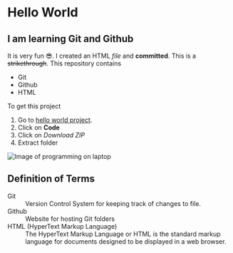 # Hello World
## I am learning Git and Github
It is very fun :sunglasses:. I created an HTML *file* and **committed**. This is a ~~strikethrough~~.
This repository contains
* Git 
* Github
* HTML 

To get this project
1. Go to [hello world project](https://github.com/Kubiti/hello-world).
2. Click on **Code**
3. Click on *Download ZIP*
4. Extract folder

![Image of programming on laptop](./coding.jpg "I am learning Git")

## Definition of Terms
<dl>
    <dt>Git</dt>
    <dd>Version Control System for keeping track of 
        changes to file.
    </dd>
    <dt>Github</dt>
    <dd>Website for hosting Git folders</dd>
    <dt>HTML (HyperText Markup Language)</dt>
    <dd>The HyperText Markup Language or HTML is the standard markup language for documents designed to be displayed in a web browser.</dd>
</dl>